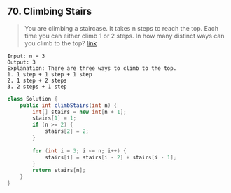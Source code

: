 ## 70. Climbing Stairs
> You are climbing a staircase. It takes n steps to reach the top. Each time you can either climb 1 or 2 steps. In how many distinct ways can you climb to the top? [link](https://leetcode.com/problems/climbing-stairs/)
```
Input: n = 3
Output: 3
Explanation: There are three ways to climb to the top.
1. 1 step + 1 step + 1 step
2. 1 step + 2 steps
3. 2 steps + 1 step
```
```java
class Solution {
    public int climbStairs(int n) {
        int[] stairs = new int[n + 1];
        stairs[1] = 1;
        if (n >= 2) {
            stairs[2] = 2;
        }
        
        for (int i = 3; i <= n; i++) {
            stairs[i] = stairs[i - 2] + stairs[i - 1];
        }
        return stairs[n];
    }
}
```